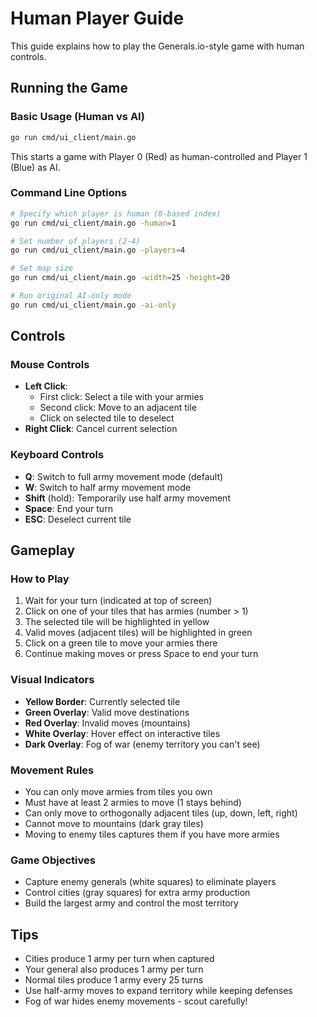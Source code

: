 # Human Player Guide

This guide explains how to play the Generals.io-style game with human controls.

## Running the Game

### Basic Usage (Human vs AI)
```bash
go run cmd/ui_client/main.go
```
This starts a game with Player 0 (Red) as human-controlled and Player 1 (Blue) as AI.

### Command Line Options
```bash
# Specify which player is human (0-based index)
go run cmd/ui_client/main.go -human=1

# Set number of players (2-4)
go run cmd/ui_client/main.go -players=4

# Set map size
go run cmd/ui_client/main.go -width=25 -height=20

# Run original AI-only mode
go run cmd/ui_client/main.go -ai-only
```

## Controls

### Mouse Controls
- **Left Click**: 
  - First click: Select a tile with your armies
  - Second click: Move to an adjacent tile
  - Click on selected tile to deselect
- **Right Click**: Cancel current selection

### Keyboard Controls
- **Q**: Switch to full army movement mode (default)
- **W**: Switch to half army movement mode
- **Shift** (hold): Temporarily use half army movement
- **Space**: End your turn
- **ESC**: Deselect current tile

## Gameplay

### How to Play
1. Wait for your turn (indicated at top of screen)
2. Click on one of your tiles that has armies (number > 1)
3. The selected tile will be highlighted in yellow
4. Valid moves (adjacent tiles) will be highlighted in green
5. Click on a green tile to move your armies there
6. Continue making moves or press Space to end your turn

### Visual Indicators
- **Yellow Border**: Currently selected tile
- **Green Overlay**: Valid move destinations
- **Red Overlay**: Invalid moves (mountains)
- **White Overlay**: Hover effect on interactive tiles
- **Dark Overlay**: Fog of war (enemy territory you can't see)

### Movement Rules
- You can only move armies from tiles you own
- Must have at least 2 armies to move (1 stays behind)
- Can only move to orthogonally adjacent tiles (up, down, left, right)
- Cannot move to mountains (dark gray tiles)
- Moving to enemy tiles captures them if you have more armies

### Game Objectives
- Capture enemy generals (white squares) to eliminate players
- Control cities (gray squares) for extra army production
- Build the largest army and control the most territory

## Tips
- Cities produce 1 army per turn when captured
- Your general also produces 1 army per turn
- Normal tiles produce 1 army every 25 turns
- Use half-army moves to expand territory while keeping defenses
- Fog of war hides enemy movements - scout carefully!